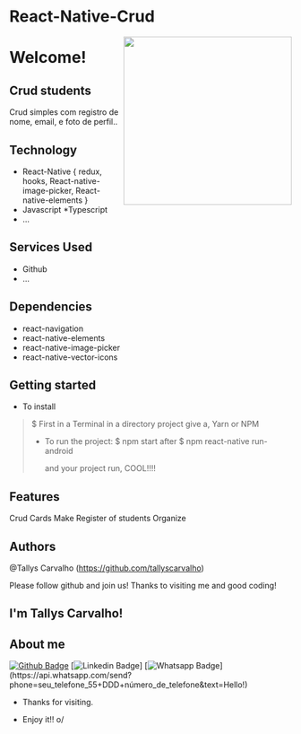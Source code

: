 # React-Native-Crud

<img align="right" width="300" height="300" src="https://octodex.github.com/images/Professortocat_v2.png">

# Welcome!
 
## Crud students
 
Crud simples com registro de nome, email, e foto de perfil.. 
 
## Technology 
 
* React-Native
{
   redux,
   hooks,
   React-native-image-picker,
   React-native-elements
}
* Javascript
*Typescript 
* ...
 
 
## Services Used
 
* Github
* ...

## Dependencies

   * react-navigation
   * react-native-elements
   * react-native-image-picker
   * react-native-vector-icons
 

## Getting started
 
* To install
>    $ First in a Terminal in a directory project give a, Yarn or NPM
> * To run the project:
>    $ npm start
>    after
>    $ npm react-native run-android
>    
>    and your project run, COOL!!!!
 

## Features
Crud Cards
Make Register of students
Organize 

 
## Authors
 
@Tallys Carvalho (https://github.com/tallyscarvalho)
 
 
Please follow github and join us!
Thanks to visiting me and good coding!


## I'm Tallys Carvalho!


## About me 
[![Github Badge](https://img.shields.io/badge/-Github-000?style=flat-square&logo=Github&logoColor=white&link=link_do_seu_perfil_no_github)](https://github.com/TallysCarvalho)
[![Linkedin Badge](https://img.shields.io/badge/-LinkedIn-blue?style=flat-square&logo=Linkedin&logoColor=white&link=https://www.linkedin.com/in/tallys-carvalho-4aa324112/)]
[![Whatsapp Badge](https://img.shields.io/badge/-Whatsapp-4CA143?style=flat-square&labelColor=4CA143&logo=whatsapp&logoColor=white&link=https://api.whatsapp.com/send?phone=seu_telefone_55+035+988115560&text=Hello!)](https://api.whatsapp.com/send?phone=seu_telefone_55+DDD+número_de_telefone&text=Hello!)


- Thanks for visiting. 

- Enjoy it!! o/
